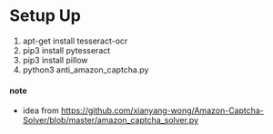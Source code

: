 # Setup Up
1. apt-get install tesseract-ocr
2. pip3 install pytesseract
3. pip3 install pillow
4. python3 anti_amazon_captcha.py

#### note
+ idea from https://github.com/xianyang-wong/Amazon-Captcha-Solver/blob/master/amazon_captcha_solver.py
